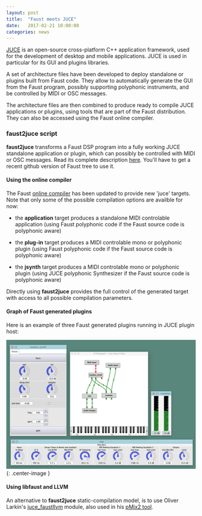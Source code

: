 ```yaml
---
layout: post
title:  "Faust meets JUCE"
date:   2017-02-21 10:00:00
categories: news
---
```


[JUCE](http://www.juce.com)  is an open-source cross-platform C++ application framework, used for the development of desktop and mobile applications. JUCE is used in particular for its GUI and plugins libraries. 

A set of architecture files have been developed to deploy standalone or plugins built from Faust code. They allow to automatically generate the GUI from the Faust program, possibly supporting polyphonic instruments, and be controlled by MIDI or OSC messages.

The architecture files are then combined to produce ready to compile JUCE applications or plugins, using tools that are part of the Faust distribution. They can also be accessed using the Faust online compiler.

### faust2juce script ###

**faust2juce** transforms a Faust DSP program into a fully working JUCE standalone application or plugin, which can possibly be controlled with MIDI or OSC messages. Read its complete description [here](https://github.com/grame-cncm/faust/tree/master-dev/architecture/juce). You'll have to get a recent github version of Faust tree to use it.

#### Using the online compiler #### 

The Faust [online compiler](http://faust.grame.fr/onlinecompiler/) has been updated to provide new 'juce' targets. Note that only some of the possible compilation options are availble for now: 

- the **application** target produces a standalone MIDI controlable application (using Faust polyphonic code if the Faust source code is polyphonic aware) 

- the **plug-in** target produces a MIDI controlable mono  or polyphonic plugin (using Faust polyphonic code if the Faust source code is polyphonic aware) 

- the **jsynth** target produces a MIDI controlable mono or polyphonic plugin (using JUCE polyphonic Synthesizer if the Faust source code is polyphonic aware) 

Directly using **faust2juce** provides the full control of the generated target with access to all possible compilation parameters. 

#### Graph of Faust generated plugins #### 

Here is an example of three Faust generated plugins running in JUCE plugin host:

![Patch](/images/faust_plugins.png){: .center-image }


#### Using libfaust and LLVM #### 

An alternative to **faust2juce** static-compilation model, is to use Oliver Larkin's [juce_faustllvm](https://github.com/olilarkin/juce_faustllvm/tree/master) module, also used in his [pMix2 tool](https://github.com/olilarkin/pMix2). 


